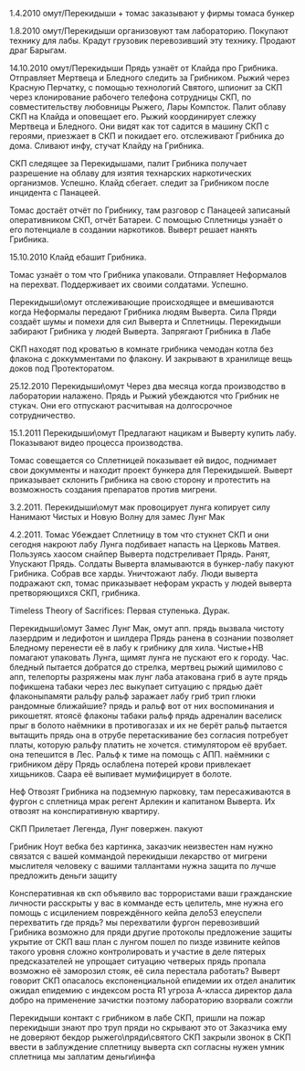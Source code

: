 1.4.2010
омут/Перекидыши + томас
	заказывают у фирмы томаса бункер 

1.8.2010
омут/Перекидыши
	организовуют там лабораторию. Покупают технику для лабы. Крадут грузовик перевозивший эту технику. Продают драг Барыгам.

14.10.2010
омут/Перекидыши 
	Прядь узнаёт от Клайда про Грибника. Отправляет Мертвеца и Бледного следить за Грибником. Рыжий через Красную Перчатку, с помощью технологий Святого, шпионит за СКП через клонирование рабочего телефона сотрудницы СКП, по совместительству любовницы Рыжего, Лары Компсток. Палит облаву СКП на Клайда и оповещает его. Рыжий координирует слежку Мертвеца и Бледного. Они видят как тот садится в машину СКП с героями, приезжает в СКП и покидает его.
	отслеживают Грибника до дома. Сливают инфу, cтучат Клайду на Грибника.

СКП
	следящее за Перекидышами, палит Грибника получает разрешение на облаву для изятия технарских наркотических организмов. Успешно. Клайд сбегает.
	следит за Грибником после инцидента с Панацеей.

Томас
	достаёт отчёт по Грибнику, там разговор с Панацеей записаный оперативником СКП, отчёт Батареи. С помощью Сплетницы узнаёт о его потенциале в создании наркотиков. Выверт решает нанять Грибника.

15.10.2010
Клайд
	ебашит Грибника.

Томас
	узнаёт о том что Грибника упаковали. Отправляет Неформалов на перехват. Поддерживает их своими солдатами. Успешно.

Перекидыши\омут
	отслеживающие происходящее и вмешиваются когда Неформалы передают Грибника людям Выверта. Сила Пряди создаёт шумы и помехи для сил Выверта и Сплетницы. Перекидыши забирают Грибника у людей Выверта.
	Запрягают Грибника в Лабе

СКП
	находят под кроватью в комнате грибника чемодан котла без флакона с доккумментами по флакону. И закрывают в хранилище вещь доков под Протекторатом.

25.12.2010
Перекидыши\омут
	Через два месяца когда производство в лаборатории налажено. Прядь и Рыжий убеждаются что Грибник не стукач. Они его отпускают расчитывая на долгосрочное сотрудничество.

15.1.2011
Перекидыши\омут
	Предлагают нацикам и Выверту купить лабу. Показывают видео процесса производства. 

Томас
	совещается со Сплетницей показывает ей видос, поднимает свои докумменты и находит проект бункера для Перекидышей.
	Выверт приказывает склонить Грибника на свою сторону и протестить на возможность создания препаратов против мигрени.

3.2.2011.
Перекидыши\омут
	мак провоцирует лунга копирует силу
	Нанимают Чистых и Новую Волну для замес Лунг Мак

4.2.2011.
Томас
	Убеждает Сплетницу в том что стукнет СКП и они сегодня накроют лабу
	Лунга подбивает напасть на Церковь Матвея.
	Пользуясь хаосом снайпер Выверта подстреливает Прядь.
	Ранят, Упускают Прядь.
	Солдаты Выверта вламываются в бункер-лабу пакуют Грибника.
	Cобрав все харды. Уничтожают лабу. 
	Люди выверта подражают скп, томас приказывает нефорам украсть у людей выверта претворяющихся СКП, грибника.

Timeless Theory of Sacrifices: Первая ступенька. Дурак.

Перекидыши\омут
	Замес Лунг Мак, омут апп.
	прядь вызвала чистоту лазердрим и ледифотон и шилдера
	Прядь ранена в сознании позволяет Бледному перенести её в лабу к грибнику для хила.
	Чистые+НВ помагают упаковать Лунга, щимят лунга не пускают его к городу. Час. 
	бледный пытается добратся до стрелка, мертвец рыжий щимилово с апп, телепорты разряжены
	мак лунг
	лаба атакована гриб в ауте прядь пофикшена
	табаки через лес выкупает ситуацию с прядью	даёт флаконыпамяти ральфу ральф заражает лабу
	гриб трип
	глюки рандомные ближайшие? прядь и ральф вот от них воспоминания и рикошетят.
	ятоясё флаконы табаки ральф прядь адреналин васелиск прыг в болото
	наёмники в противогазах и их не берёт
	ральф пытается вытащить прядь она в отрубе 
	перетаскивание без согласия потребует платы, которую ральфу платить не хочется.
	стимулятором её врубает. она тепешится в Лес.
	Ральф к тиме на помощь с АПП.
	наёмники с грибником дёру
	Прядь ослаблена потерей крови привлекает хищьников. Саара её выпивает мумифицирует в болоте.

Неф
	Отвозят Грибника на подземную парковку, там пересаживаются в фургон с сплетница мрак регент Арлекин и капитаном Выверта.
	Их отвозят на конспиративную квартиру.

СКП
	Прилетает Легенда, Лунг повержен. пакуют

Грибник
	Ноут вебка без картинка, заказчик неизвестен
	нам нужно связатся с вашей коммандой перекидыши
	лекарство от мигрени мыслителя
	человеку с вашими таллантами нужна защита по лучше
	предложить деньги защиту

Консперативная кв
	скп объявило вас торрористами ваши гражданские личности расскрыты у вас в комманде есть целитель, мне нужна его помощь с исцилением повреждённого кейпа дело53
	елеуспели перехватить
	где прядь?
	мы перехватили фургон перевозивший Грибника
	возможно для пряди другие протоколы
	предложение защиты укрытие от СКП
	ваш план с лунгом пошел по пизде извините кейпов такого уровня сложно контролировать и участие в деле пятерых предсказателей не упрощает ситуацию
	четверых прядь пропала
	возможно её заморозил стояк, её сила перестала работать?
	Выверт говорит СКП опасалось експоненциальной епидемии их отдел аналитик ожидал епидемию с индексом роста R1 угроза А-класса директор дала добро на применение зачистки поэтому лабораторию взорвали сожгли

Перекидыши
	контакт с грибником
	в лабе СКП, пришли на пожар
		перекидыши знают про труп пряди но скрывают это от Заказчика ему не доверяют
	бекдор рыжего\пряди\святого СКП закрыли
	звонок в СКП ввести в заблуждение сплетницу выверта скп
	согласны	нужен умник сплетница мы заплатим деньги\инфа














<!-- ??????????????????????????????????????????????????????????????? -->

<!-- 




СКП
	созвон с перекидышами батарея\директор
	поджег устроили не СКП, узнают что перекидыши думают что прядь у СКП
		лаба была заминирована но заряды были не активны
		почему они сдетонировали?
		кто-то заметал следы?

Лаба Томас
	лабу перекидышам в многоэтажке клоповник в доках
		отчетСКП перекидыши
		сплетница смарт видос лунг мак
	Сплетница отчёт СКП о Перекидышах прошлый раз дискредитировать перекидышей
	Сплетница настраивает его против Перекидышей. Соблазняет его. клин между омут и грибник
	лекарство мигрени сплетница 
	Хочет применить в лабе грибника. Для этого отдаёт приказ Сплетнице удержать его в Неф.

4-10.2.2011
Перекидыши
	всё сгорело 
	квест Перекидыши
	подтверждение это не СКП. СКП диалог переговоры...
	кто знал про место лабы? кто нас здал? допрос рыжий бледный 
	контора занимавшаяся бункером ТомасКальверт коснультантСКП
	как там саара? искренне огорчён нашей утратой, можем вернутся и устроить показательное жертвоприношение. забей.





	ноут бром фриланс кукла тритон грибная кожа
сцена
	Нанимают Панацею
		востановление тела пряди, кровообращения, питания тканей
		востанавливают тело, мозг мёртв кома. Черепной Електро-стимуляция нейронов. наняли Мистер Дрём.


Грибник
	ноут бром фриланс кукла тритон грибная кожа
сцена
	Нанимают Панацею
		востановление тела пряди, кровообращения, питания тканей
		востанавливают тело, мозг мёртв кома. Черепной Електро-стимуляция нейронов. наняли Мистер Дрём. -->